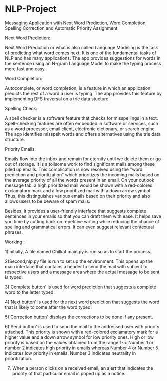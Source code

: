 # NLP-Project
Messaging Application with Next Word Prediction, Word Completion, Spelling Correction and Automatic Priority Assignment 

Next Word Prediction:

Next Word Prediction or what is also called Language Modeling is the task of predicting what word comes next. 
It is one of the fundamental tasks of NLP and has many applications.
The app provides suggestions for words in the sentence using an N-gram Language Model to make the typing process more fast and easy.

Word Completion:

Autocomplete, or word completion, is a feature in which an application predicts the rest of a word a user is typing.
The app provides this feature by implementing DFS traversal on a trie data stucture.

Spelling Check:

A spell checker is a software feature that checks for misspellings in a text. 
Spell-checking features are often embedded in software or services, such as a word processor, email client, electronic dictionary, or search engine.
The app identifies misspelt words and offers alternatives using the trie data structure.

Priority Emails:

Emails flow into the inbox and remain for eternity until we delete them or go out of storage. 
It is a toilsome work to find significant mails among these piled up emails. 
This complication is now resolved using the "word prediction and prioritization" which prioritizes the incoming mails based on the average priority of all the words present in an email.
On your outlook message tab, a high prioritized mail would be shown with a red-colored exclamatory mark and a low prioritized mail with a down arrow symbol. 
Thus, this distinguishes various emails based on their priority and also allows users to be beware of spam mails.

Besides, it provides a user-friendly interface that suggests complete sentences in your emails so that you can draft them with ease. 
It helps save you time by cutting back on repetitive writing while reducing the chance of spelling and grammatical errors.
It can even suggest relevant contextual phrases.

Working :

1)Initially, A file named Chilkat main.py is run so as to start the process.

2)Second,nlp.py file is run to set up the environment. 
  This opens up the main interface that contains a header to send the mail with subject to respective 
  users and a message area where the actual message to be sent is typed.
  
3)'Complete button' is used for word prediction that suggests a complete word to the letter typed.

4)'Next button' is used for the next word prediction that suggests the word that is likely to come after the word typed.

5)'Correction button' displays the corrections to be done if any present.

6)'Send button' is used to send the mail to the addressed user with priority attached. This priority is shown with a red-colored exclamatory mark for a higher value and a down arrow symbol for low priority ones.
  High or low priority is based on the values obtained from the range 1-5. Number 1 or number 2 indicates high priority in emails whereas Number 4 or Number 5 indicates low priority in emails.
 Number 3 indicates neutrality in prioritization.
 
7) When a person clicks on a received email, an alert that indicates the priority of that particular email is poped up as a notice.



